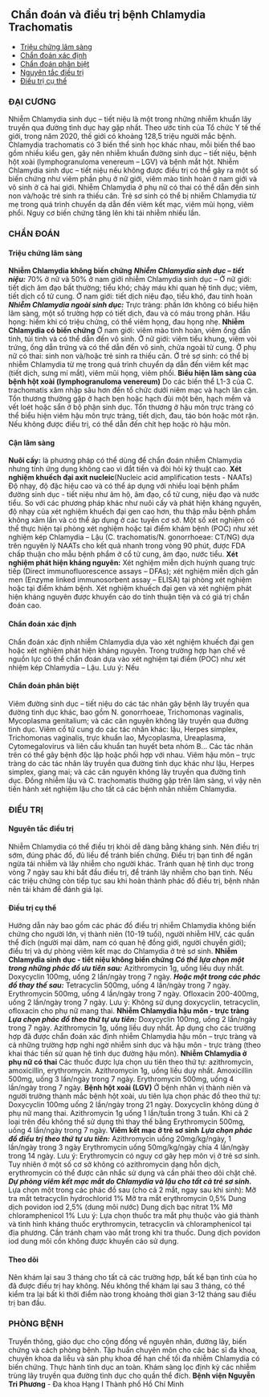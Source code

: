 ## ️ Chẩn đoán và điều trị bệnh Chlamydia Trachomatis

  * [Triệu chứng lâm sàng](https://bvnguyentriphuong.com.vn/benh-truyen-nhiem/chan-doan-va-dieu-tri-benh-chlamydia-trachomatis#triu-chng-lm-sng)
  * [Chẩn đoán xác định](https://bvnguyentriphuong.com.vn/benh-truyen-nhiem/chan-doan-va-dieu-tri-benh-chlamydia-trachomatis#chn-on-xc-nh)
  * [Chẩn đoán phân biệt](https://bvnguyentriphuong.com.vn/benh-truyen-nhiem/chan-doan-va-dieu-tri-benh-chlamydia-trachomatis#chn-on-phn-bit)
  * [Nguyên tắc điều trị ](https://bvnguyentriphuong.com.vn/benh-truyen-nhiem/chan-doan-va-dieu-tri-benh-chlamydia-trachomatis#nguyn-tc-iu-tr)
  * [Điều trị cụ thể](https://bvnguyentriphuong.com.vn/benh-truyen-nhiem/chan-doan-va-dieu-tri-benh-chlamydia-trachomatis#iu-tr-c-th)


### **ĐẠI CƯƠNG**
Nhiễm Chlamydia sinh dục – tiết niệu là một trong những nhiễm khuẩn lây truyền qua đường tình dục hay gặp nhất. Theo ước tính của Tổ chức Y tế thế giới, trong năm 2020, thế giới có khoảng 128,5 triệu người mắc bệnh. 
Chlamydia trachomatis có 3 biến thể sinh học khác nhau, mỗi biến thể bao gồm nhiều kiểu gen, gây nên nhiễm khuẩn đường sinh dục – tiết niệu, bệnh hột xoài (lymphogranuloma venereum – LGV) và bệnh mắt hột.
Nhiễm Chlamydia sinh dục – tiết niệu nếu không được điều trị có thể gây ra một số biến chứng như viêm phần phụ ở nữ giới, viêm mào tinh hoàn ở nam giới và vô sinh ở cả hai giới. Nhiễm Chlamydia ở phụ nữ có thai có thể dẫn đến sinh non và/hoặc trẻ sinh ra thiếu cân. Trẻ sơ sinh có thể bị nhiễm Chlamydia từ mẹ trong quá trình chuyển dạ dẫn đến viêm kết mạc, viêm mũi họng, viêm phổi. Nguy cơ biến chứng tăng lên khi tái nhiễm nhiều lần.
### **CHẨN ĐOÁN**
#### **Triệu chứng lâm sàng**
**Nhiễm Chlamydia không biến chứng**
**_Nhiễm Chlamydia sinh dục – tiết niệu:_** 70% ở nữ và 50% ở nam giới nhiễm Chlamydia sinh dục –
Ở nữ giới: tiết dịch âm đạo bất thường; tiểu khó; chảy máu khi quan hệ tình dục; viêm, tiết dịch cổ tử cung.
Ở nam giới: tiết dịch niệu đạo, tiểu khó, đau tinh hoàn
**_Nhiễm Chlamydia ngoài sinh dục:_**
Trực tràng: phần lớn không có biểu hiện lâm sàng, một số trường hợp có tiết dịch, đau và có máu trong phân.
Hầu họng: hiếm khi có triệu chứng, có thể viêm họng, đau họng nhẹ.
**Nhiễm Chlamydia có biến chứng**
Ở nam giới: viêm mào tinh hoàn, viêm ống dẫn tinh, túi tinh và có thể dẫn đến vô sinh.
Ở nữ giới: viêm tiểu khung, viêm vòi trứng, ống dẫn trứng và có thể dẫn đến vô sinh, chửa ngoài tử cung.
Ở phụ nữ có thai: sinh non và/hoặc trẻ sinh ra thiếu cân. 
Ở trẻ sơ sinh: có thể bị nhiễm Chlamydia từ mẹ trong quá trình chuyển dạ dẫn đến viêm kết mạc (tiết dịch, sưng mí mắt), viêm mũi họng, viêm phổi. 
**Biểu hiện lâm sàng của bệnh hột xoài (lymphogranuloma venereum)**
Do các biến thể L1-3 của C. trachomatis xâm nhập sâu hơn đến tổ chức dưới niêm mạc và hạch lân cận. 
Tổn thương thường gặp ở hạch bẹn hoặc hạch đùi một bên, hạch mềm và vết loét hoặc sẩn ở bộ phận sinh dục. 
Tổn thương ở hậu môn trực tràng có thể biểu hiện viêm hậu môn trực tràng, tiết dịch, đau, táo bón hoặc mót rặn. Nếu không được điều trị, có thể dẫn đến chít hẹp hoặc rò hậu môn.
#### **Cận lâm sàng**
**Nuôi cấy:** là phương pháp có thể dùng để chẩn đoán nhiễm Chlamydia nhưng tính ứng dụng không cao vì đắt tiền và đòi hỏi kỹ thuật cao. 
**Xét nghiệm khuếch đại axit nucleic**(Nucleic acid amplification tests - NAATs) 
Độ nhạy, độ đặc hiệu cao và có thể áp dụng với nhiều loại bệnh phẩm đường sinh dục - tiết niệu như âm hộ, âm đạo, cổ tử cung, niệu đạo và nước tiểu. 
So với các phương pháp khác như nuôi cấy và phát hiện kháng nguyên, độ nhạy của xét nghiệm khuếch đại gen cao hơn, thu thập mẫu bệnh phẩm không xâm lấn và có thể áp dụng ở các tuyến cơ sở.
Một số xét nghiệm có thể thực hiện tại phòng xét nghiệm hoặc tại điểm khám bệnh (POC) như xét nghiệm kép Chlamydia – Lậu (C. trachomatis/N. gonorrhoeae: CT/NG) dựa trên nguyên lý NAATs cho kết quả nhanh trong vòng 90 phút, được FDA chấp thuận cho mẫu bệnh phẩm ở cổ tử cung, âm đạo, nước tiểu. 
**Xét nghiệm phát hiện kháng nguyên:** Xét nghiệm miễn dịch huỳnh quang trực tiếp (Direct immunofluorescence assays – DFAs); xét nghiệm miễn dịch gắn men (Enzyme linked immunosorbent assay – ELISA) tại phòng xét nghiệm hoặc tại điểm khám bệnh.
Xét nghiệm khuếch đại gen và xét nghiệm phát hiện kháng nguyên được khuyến cáo do tính thuận tiện và có giá trị chẩn đoán cao.
#### **Chẩn đoán xác định**
Chẩn đoán xác định nhiễm Chlamydia dựa vào xét nghiệm khuếch đại gen hoặc xét nghiệm phát hiện kháng nguyên. 
Trong trường hợp hạn chế về nguồn lực có thể chẩn đoán dựa vào xét nghiệm tại điểm (POC) như xét nhiệm kép Chlamydia – Lậu.
Lưu ý: Nếu
#### **Chẩn đoán phân biệt**
Viêm đường sinh dục – tiết niệu do các tác nhân gây bệnh lây truyền qua đường tình dục khác, bao gồm N. gonorrhoeae, Trichomonas vaginalis, Mycoplasma genitalium; và các căn nguyên không lây truyền qua đường tình dục.
Viêm cổ tử cung do các tác nhân khác: lậu, Herpes simplex, Trichomonas vaginalis, trực khuẩn lao, Mycoplasma, Ureaplasma, Cytomegalovirus và liên cầu khuẩn tan huyết beta nhóm B… Các tác nhân trên có thể gây bệnh độc lập hoặc phối hợp với nhau.
Viêm hậu môn – trực tràng do các tác nhân lây truyền qua đường tình dục khác như lậu, Herpes simplex, giang mai; và các căn nguyên không lây truyền qua đường tình dục. 
Đồng nhiễm lậu và C. trachomatis thường gặp trên lâm sàng, vì vậy nên tiến hành xét nghiệm lậu cho tất cả các bệnh nhân nhiễm Chlamydia.
### **ĐIỀU TRỊ**
#### **Nguyên tắc điều trị**
Nhiễm Chlamydia có thể điều trị khỏi dễ dàng bằng kháng sinh. Nên điều trị sớm, đúng phác đồ, đủ liều để tránh biến chứng.
Điều trị bạn tình để ngăn ngừa tái nhiễm và lây nhiễm cho người khác.
Tránh quan hệ tình dục trong vòng 7 ngày sau khi bắt đầu điều trị, để tránh lây nhiễm cho bạn tình. 
Nếu các triệu chứng còn tiếp tục sau khi hoàn thành phác đồ điều trị, bệnh nhân nên tái khám để đánh giá lại.
#### **Điều trị cụ thể**
Hướng dẫn này bao gồm các phác đồ điều trị nhiễm Chlamydia không biến chứng cho người lớn, vị thành niên (10-19 tuổi), người nhiễm HIV, các quần thể đích (người mại dâm, nam có quan hệ đồng giới, người chuyển giới); điều trị và dự phòng viêm kết mạc do Chlamydia ở trẻ sơ sinh. 
**Nhiễm Chlamydia sinh dục - tiết niệu không biến chứng**
**_Có thể lựa chọn một trong những phác đồ ưu tiên sau:_**
Azithromycin 1g, uống liều duy nhất.
Doxycyclin 100mg, uống 2 lần/ngày trong 7 ngày.
**_Hoặc một trong các phác đồ thay thế sau:_**
Tetracyclin 500mg, uống 4 lần/ngày trong 7 ngày.
Erythromycin 500mg, uống 4 lần/ngày trong 7 ngày.
Ofloxacin 200-400mg, uống 2 lần/ngày trong 7 ngày.
Lưu ý: Không sử dụng doxycyclin, tetracyclin, ofloxacin cho phụ nữ mang thai.
**Nhiễm Chlamydia hậu môn - trực tràng**
**_Lựa chọn phác đồ theo thứ tự ưu tiên:_**
Doxycyclin 100mg, uống 2 lần/ngày trong 7 ngày.
Azithromycin 1g, uống liều duy nhất.
Áp dụng cho các trường hợp đã được chẩn đoán xác định nhiễm Chlamydia hậu môn – trực tràng và cả những trường hợp nghi ngờ nhiễm sinh dục và hậu môn - trực tràng (theo khai thác tiền sử quan hệ tình dục đường hậu môn). 
**Nhiễm Chlamydia ở phụ nữ có thai**
Các thuốc được lựa chọn ưu tiên theo thứ tự: azithromycin, amoxicillin, erythromycin.
Azithromycin 1g, uống liều duy nhất.
Amoxicillin 500mg, uống 3 lần/ngày trong 7 ngày.
Erythromycin 500mg, uống 4 lần/ngày trong 7 ngày.
**Bệnh hột xoài (LGV)**
Ở bệnh nhân vị thành niên và người trưởng thành mắc bệnh hột xoài, ưu tiên lựa chọn phác đồ theo thứ tự: 
Doxycyclin 100mg uống 2 lần/ngày trong 21 ngày. Doxycyclin không dùng ở phụ nữ mang thai.
Azithromycin 1g uống 1 lần/tuần trong 3 tuần.
Khi cả 2 loại trên đều không thể sử dụng thì thay thế bằng Erythromycin 500mg, uống 4 lần/ngày trong 7 ngày.
**Viêm kết mạc ở trẻ sơ sinh**
**_Lựa chọn phác đồ điều trị theo thứ tự ưu tiên:_**
Azithromycin uống 20mg/kg/ngày, 1 lần/ngày trong 3 ngày
Erythromycin uống 50mg/kg/ngày chia 4 lần/ngày trong 14 ngày.
Lưu ý: Erythromycin có nguy cơ gây hẹp môn vị ở trẻ sơ sinh. Tuy nhiên ở một số cơ sở không có azithromycin dạng hỗn dịch, erythromycin có thể được cân nhắc sử dụng và cần phải theo dõi chặt chẽ.
**_Dự phòng viêm kết mạc mắt do Chlamydia và lậu cho tất cả trẻ sơ sinh._**
Lựa chọn một trong các phác đồ sau (cho cả 2 mắt, ngay sau khi sinh):
Mỡ tra mắt tetracyclin hydrochlorid 1% 
Mỡ tra mắt erythromycin 0,5% 
Dung dịch povidon iod 2,5% (dung môi nước)
Dung dịch bạc nitrat 1%
Mỡ chloramphenicol 1%
Lưu ý: Lựa chọn thuốc tra mắt phụ thuộc vào giá thành và tình hình kháng thuốc erythromycin, tetracyclin và chloramphenicol tại địa phương. Cần tránh chạm vào mắt trong khi tra thuốc. Dung dịch povidon iod dung môi cồn không được khuyến cáo sử dụng.
#### **Theo dõi**
Nên khám lại sau 3 tháng cho tất cả các trường hợp, bất kể bạn tình của họ đã được điều trị hay không. Nếu không thể khám lại sau 3 tháng, có thể kiểm tra lại bất kì thời điểm nào trong khoảng thời gian 3-12 tháng sau điều trị ban đầu.
### **PHÒNG BỆNH**
Truyền thông, giáo dục cho cộng đồng về nguyên nhân, đường lây, biến chứng và cách phòng bệnh.
Tập huấn chuyên môn cho các bác sĩ đa khoa, chuyên khoa da liễu và sản phụ khoa để hạn chế tối đa nhiễm Chlamydia có biến chứng.
Thực hành tình dục an toàn. 
Khám sàng lọc định kỳ các nhiễm trùng lây truyền qua đường tình dục cho quần thể đích. 
**Bệnh viện Nguyễn Tri Phương** - Đa khoa Hạng I Thành phố Hồ Chí Minh
